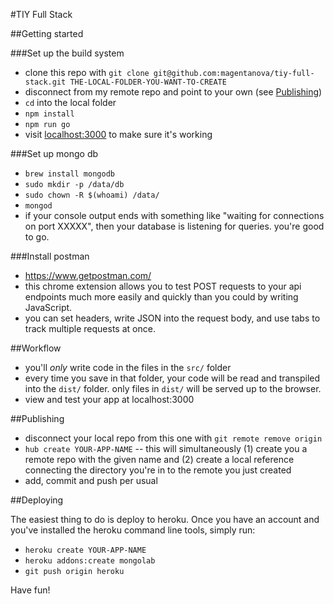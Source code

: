 #TIY Full Stack

##Getting started

###Set up the build system
  - clone this repo with `git clone git@github.com:magentanova/tiy-full-stack.git THE-LOCAL-FOLDER-YOU-WANT-TO-CREATE`
  - disconnect from my remote repo and point to your own (see [Publishing](#publishing))
  - `cd` into the local folder
  - `npm install`
  - `npm run go`
  - visit [localhost:3000](http://localhost:3000) to make sure it's working
  
###Set up mongo db

  - `brew install mongodb`
  - `sudo mkdir -p /data/db`
  - `sudo chown -R $(whoami) /data/`
  - `mongod`
  - if your console output ends with something like "waiting for connections on port XXXXX", then your database is listening for queries. you're good to go.

###Install postman

  - https://www.getpostman.com/
  - this chrome extension allows you to test POST requests to your api endpoints much more easily and quickly than you could by writing JavaScript. 
  - you can set headers, write JSON into the request body, and use tabs to track multiple requests at once.
  
##Workflow
  
  - you'll *only* write code in the files in the `src/` folder
  - every time you save in that folder, your code will be read and transpiled into the `dist/` folder. only files in `dist/` will be served up to the browser.
  - view and test your app at localhost:3000
  
##Publishing

  - disconnect your local repo from this one with `git remote remove origin`
  - `hub create YOUR-APP-NAME` -- this will simultaneously (1) create you a remote repo with the given name and (2) create a local reference connecting the directory you're in to the remote you just created
  - add, commit and push per usual

##Deploying 

The easiest thing to do is deploy to heroku. Once you have an account and you've installed the heroku command line tools, simply run: 
 
  - `heroku create YOUR-APP-NAME`
  - `heroku addons:create mongolab`
  - `git push origin heroku`

Have fun!
